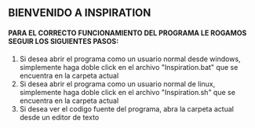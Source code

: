 ## BIENVENIDO A INSPIRATION
#### PARA EL CORRECTO FUNCIONAMIENTO DEL PROGRAMA LE ROGAMOS SEGUIR LOS SIGUIENTES PASOS:

1) Si desea abrir el programa como un usuario normal desde windows, simplemente haga doble click en el archivo "Inspiration.bat" que se encuentra en la carpeta actual
2) Si desea abrir el programa como un usuario normal de linux, simplemente haga doble click en el archivo "Inspiration.sh" que se encuentra en la carpeta actual
3) Si desea ver el codigo fuente del programa, abra la carpeta actual desde un editor de texto
